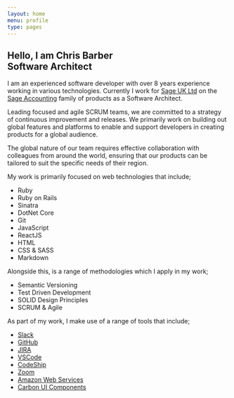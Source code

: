 ```yaml
---
layout: home
menu: profile
type: pages
---
```


## Hello, I am **Chris Barber**<br/>Software Architect

I am an experienced software developer with over 8 years experience working in various technologies. Currently I work for [Sage UK Ltd](http://www.sage.co.uk) on the [Sage Accounting](http://www.sageone.com) family of products as a Software Architect.

Leading focused and agile SCRUM teams, we are committed to a strategy of continuous improvement and releases. We primarily work on building out global features and platforms to enable and support developers in creating products for a global audience.

The global nature of our team requires effective collaboration with colleagues from around the world, ensuring that our products can be tailored to suit the specific needs of their region.

My work is primarily focused on web technologies that include; 

* Ruby
* Ruby on Rails
* Sinatra
* DotNet Core
* Git
* JavaScript
* ReactJS
* HTML
* CSS & SASS
* Markdown

Alongside this, is a range of methodologies which I apply in my work;

* Semantic Versioning
* Test Driven Development
* SOLID Design Principles
* SCRUM & Agile

As part of my work, I make use of a range of tools that include;

* [Slack](https://slack.com)
* [GitHub](https://www.github.com)
* [JIRA](https://atlassian.com/software/jira)
* [VSCode](https://code.visualstudio.com/)
* [CodeShip](https://codeship.com/)
* [Zoom](https://zoom.us/)
* [Amazon Web Services](https://aws.amazon.com)
* [Carbon UI Components](https://carbon.sage.com)
